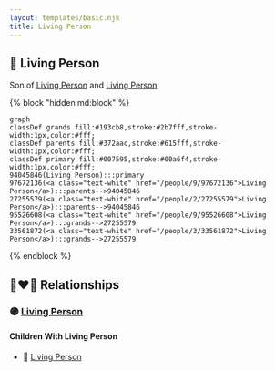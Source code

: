 ```yaml
---
layout: templates/basic.njk
title: Living Person
---
```

## 🔵 Living Person

Son of [Living Person](/people/2/27255579) and [Living Person](/people/9/97672136)

{% block "hidden md:block" %}
```mermaid
graph
classDef grands fill:#193cb8,stroke:#2b7fff,stroke-width:1px,color:#fff;
classDef parents fill:#372aac,stroke:#615fff,stroke-width:1px,color:#fff;
classDef primary fill:#007595,stroke:#00a6f4,stroke-width:1px,color:#fff;
94045846(Living Person):::primary
97672136(<a class="text-white" href="/people/9/97672136">Living Person</a>):::parents-->94045846
27255579(<a class="text-white" href="/people/2/27255579">Living Person</a>):::parents-->94045846
95526608(<a class="text-white" href="/people/9/95526608">Living Person</a>):::grands-->27255579
33561872(<a class="text-white" href="/people/3/33561872">Living Person</a>):::grands-->27255579
```
{% endblock %}

## 👩‍❤️‍👨 Relationships

### 🟣 [Living Person](/people/5/59264416)

#### Children With Living Person
* 🔵 [Living Person](/people/7/79817496)